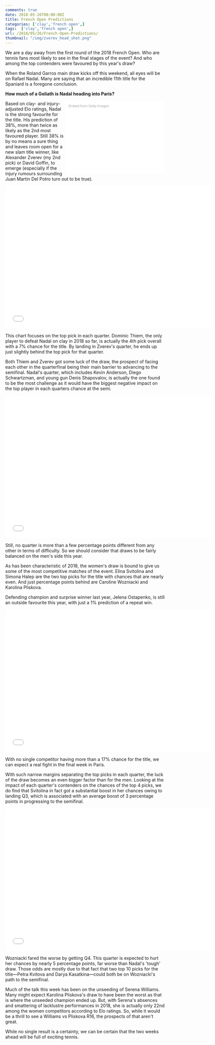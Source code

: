 ```yaml
---
comments: true
date: 2018-05-26T00:00:00Z
title: French Open Predictions
categories: ['clay','french open',]
tags:  ['clay','french open',]
url: /2018/05/26/French-Open-Predictions/
thumbnail: "/img/zverev_head_shot.png"
---
```



We are a day away from the first round of the 2018 French Open. Who are tennis fans most likely to see in the final stages of the event? And who among the top contenders were favoured by this year's draw?

<!--more-->

When the Roland Garros main draw kicks off this weekend, all eyes will be on Rafael Nadal. Many are saying that an incredible 11th title for the Spaniard is a foregone conclusion. 

<b>How much of a Goliath is Nadal heading into Paris?</b>

<div class="getty embed image" style="background-color:#fff;display:inline-block;font-family:Roboto,sans-serif;color:#a7a7a7;font-size:11px;width:100%;max-width:294px;float:right;padding:2%;"><div style="padding:0;margin:0;text-align:left;"><a href="http://www.gettyimages.com.au/detail/960486036" target="_blank" style="color:#a7a7a7;text-decoration:none;font-weight:normal !important;border:none;display:inline-block;">Embed from Getty Images</a></div><div style="overflow:hidden;position:relative;height:0;padding:66.66667% 0 0 0;width:100%;"><iframe src="//embed.gettyimages.com/embed/960486036?et=SpkWf8F5S3RTXybwbcIQ9g&tld=com.au&sig=YySJOgx1EZB_3uoEs5zJKNG3Ko8oeFAQOwYyR-fEg2U=&caption=true&ver=1" scrolling="no" frameborder="0" width="594" height="396" style="display:inline-block;position:absolute;top:0;left:0;width:100%;height:100%;margin:0;"></iframe></div></div>

Based on clay- and injury-adjusted Elo ratings, Nadal is the strong favourite for the title. His prediction of 38%, more than twice as likely as the 2nd most favoured player. Still 38% is by no means a sure thing and leaves room open for a new slam title winner, like Alexander Zverev (my 2nd pick) or David Goffin, to emerge (especially if the injury rumours surrounding Juan Martin Del Potro turn out to be true).

<iframe width="650" height="450" frameborder="0" scrolling="no" src="//plot.ly/~on-the-t/1569.embed"></iframe>

This chart focuses on the top pick in each quarter. Dominic Thiem, the only player to defeat Nadal on clay in 2018 so far, is actually the 4th pick overall with a 7% chance for the title. By landing in Zverev's quarter, he ends up just slightly behind the top pick for that quarter. 


Both Thiem and Zverev got some luck of the draw, the prospect of facing each other in the quarterfinal being their main barrier to advancing to the semifinal. Nadal's quarter, which includes Kevin Anderson, Diego Schwartzman, and young gun Denis Shapovalov, is actually the one found to be the most challenge as it would have the biggest negative impact on the top player in each quarters chance at the semi. 

<iframe width="650" height="450" frameborder="0" scrolling="no" src="//plot.ly/~on-the-t/1571.embed"></iframe>

Still, no quarter is more than a few percentage points different from any other in terms of difficulty. So we should consider that draws to be fairly balanced on the men's side this year.


As has been characteristic of 2018, the women's draw is bound to give us some of the most competitive matches of the event. Elina Svitolina and Simona Halep are the two top picks for the title with chances that are nearly even. And just percentage points behind are Caroline Wozniacki and Karolina Pliskova. 

Defending champion and surprise winner last year, Jelena Ostapenko, is still an outside favourite this year, with just a 1% prediction of a repeat win.

<iframe width="650" height="450" frameborder="0" scrolling="no" src="//plot.ly/~on-the-t/1573.embed"></iframe>

With no single competitor having more than a 17% chance for the title, we can expect a real fight in the final week in Paris.

With such narrow margins separating the top picks in each quarter, the luck of the draw becomes an even bigger factor than for the men. Looking at the impact of each quarter's contenders on the chances of the top 4 picks, we do find that Svitolina in fact got a substantial boost in her chances owing to landing Q3, which is associated with an average boost of 3 percentage points in progressing to the semifinal.

<iframe width="650" height="450" frameborder="0" scrolling="no" src="//plot.ly/~on-the-t/1575.embed"></iframe>

Wozniacki fared the worse by getting Q4. This quarter is expected to hurt her chances by nearly 5 percentage points, far worse than Nadal's 'tough' draw. Those odds are mostly due to that fact that two top 10 picks for the title&mdash;Petra Kvitova and Darya Kasatkina&mdash;could both be on Wozniacki's path to the semifinal.

Much of the talk this week has been on the unseeding of Serena Williams. Many might expect Karolina Pliskova's draw to have been the worst as that is where the unseeded champion ended up. But, with Serena's absences and smattering of lacklustre performances in 2018, she is actually only 22nd among the women competitors according to Elo ratings. So, while it would be a thrill to see a Williams vs Pliskova R16, the prospects of that aren't great.


While no single result is a certainty, we can be certain that the two weeks ahead will be full of exciting tennis.






